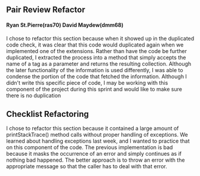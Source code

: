 ## Pair Review Refactor
#### Ryan St.Pierre(ras70) David Maydew(dmm68)
I chose to refactor this section because when it showed up in the duplicated code check, it was clear that this code would duplicated again when we implemented one of the extensions. Rather than have the code be further duplicated, I extracted the process into a method that simply accepts the name of a tag as a parameter and returns the resulting collection. Although the later functionality of the information is used differently, I was able to condense the portion of the code that fetched the information. Although I didn't write this specific piece of code, I may be working with this component of the project during this sprint and would like to make sure there is no duplication

## Checklist Refactoring
I chose to refactor this section because it contained a large amount of printStackTrace() method calls without proper handling of exceptions. We learned about handling exceptions last week, and I wanted to practice that on this component of the code. The previous implementation is bad because it masks the occurrence of an error and simply continues as if nothing bad happened. The better approach is to throw an error with the appropriate message so that the caller has to deal with that error. 